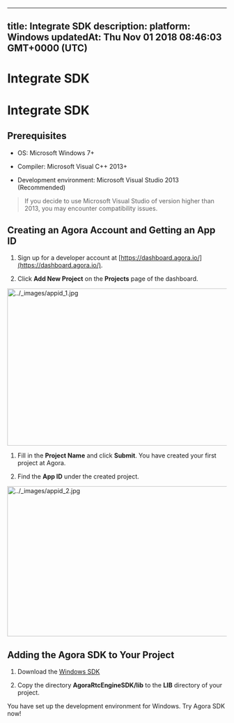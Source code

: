 
---
title: Integrate SDK
description: 
platform: Windows
updatedAt: Thu Nov 01 2018 08:46:03 GMT+0000 (UTC)
---
# Integrate SDK
# Integrate SDK

## Prerequisites

-   OS: Microsoft Windows 7+

-   Compiler: Microsoft Visual C++ 2013+

-   Development environment: Microsoft Visual Studio 2013 (Recommended)


> If you decide to use Microsoft Visual Studio of version higher than 2013, you may encounter compatibility issues.

## Creating an Agora Account and Getting an App ID

1.  Sign up for a developer account at [https://dashboard.agora.io/](https://dashboard.agora.io/).

2.  Click **Add New Project** on the **Projects** page of the dashboard.


<img alt="../_images/appid_1.jpg" src="https://web-cdn.agora.io/docs-files/en/appid_1.jpg" style="width: 1142.0px; height: 360.0px;"/>


1.  Fill in the **Project Name** and click **Submit**. You have created your first project at Agora.

2.  Find the **App ID** under the created project.


<img alt="../_images/appid_2.jpg" src="https://web-cdn.agora.io/docs-files/en/appid_2.jpg" style="width: 1138.0px; height: 344.0px;"/>


## Adding the Agora SDK to Your Project

1.  Download the [Windows SDK](https://docs.agora.io/en/Agora%20Platform/downloads)

2.  Copy the directory **AgoraRtcEngineSDK/lib** to the **LIB** directory of your project.


You have set up the development environment for Windows. Try Agora SDK now!



